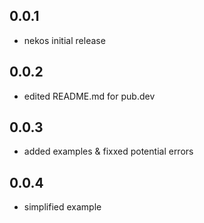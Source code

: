 ## 0.0.1

* nekos initial release
  
## 0.0.2

* edited README.md for pub.dev

## 0.0.3

* added examples & fixxed potential errors

## 0.0.4

* simplified example